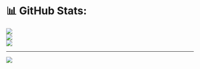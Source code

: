 # 📊 GitHub Stats:
![](https://github-readme-stats.vercel.app/api?username=yasuo23&theme=radical&hide_border=false&include_all_commits=true&count_private=true)<br/>
![](https://github-readme-streak-stats.herokuapp.com/?user=yasuo23&theme=radical&hide_border=false)<br/>
![](https://github-readme-stats.vercel.app/api/top-langs/?username=yasuo23&theme=radical&hide_border=false&include_all_commits=true&count_private=true&layout=compact)

---
[![](https://visitcount.itsvg.in/api?id=yasuo23&icon=0&color=0)](https://visitcount.itsvg.in)

<!-- Proudly created with GPRM ( https://gprm.itsvg.in ) -->
